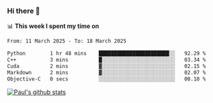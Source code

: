 ### Hi there 👋

📊 **This week I spent my time on**
<!--START_SECTION:waka-->

```txt
From: 11 March 2025 - To: 18 March 2025

Python        1 hr 48 mins    ███████████████████████░░   92.29 %
C++           3 mins          █░░░░░░░░░░░░░░░░░░░░░░░░   03.34 %
Cuda          2 mins          ▓░░░░░░░░░░░░░░░░░░░░░░░░   02.15 %
Markdown      2 mins          ▓░░░░░░░░░░░░░░░░░░░░░░░░   02.07 %
Objective-C   0 secs          ░░░░░░░░░░░░░░░░░░░░░░░░░   00.10 %
```

<!--END_SECTION:waka-->


[![Paul's github stats](https://github-readme-stats.vercel.app/api?username=mickeyouyou&theme=dracula&show_icons=true)](https://github.com/anuraghazra/github-readme-stats)
